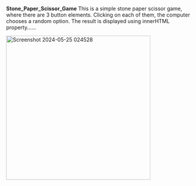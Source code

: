 ****Stone_Paper_Scissor_Game****
This is a simple stone paper scissor game, where there are 3 button elements. Clicking on each of them, the computer chooses a random option. The result is displayed using innerHTML property......


<img width="389" alt="Screenshot 2024-05-25 024528" src="https://github.com/02PaulSneha/Stone-Paper-Scissor-Game/assets/109304008/bb92f6fe-0d26-4a68-a9ac-50977bf2876f">
